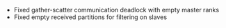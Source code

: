 - Fixed gather-scatter communication deadlock with empty master ranks
- Fixed empty received partitions for filtering on slaves
